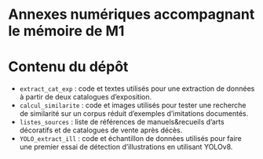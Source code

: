 # Annexes numériques accompagnant le mémoire de M1

# Contenu du dépôt
- `extract_cat_exp` : code et textes utilisés pour une extraction de données à partir de deux catalogues d’exposition. 
- `calcul_similarite` : code et images utilisés pour tester une recherche de similarité sur un corpus réduit d’exemples d’imitations documentés. 
- `listes_sources` : liste de références de manuels&recueils d’arts décoratifs et de catalogues de vente après décès.
- `YOLO_extract_ill` : code et échantillon de données utilisés pour faire une premier essai de détection d’illustrations en utilisant YOLOv8. 
